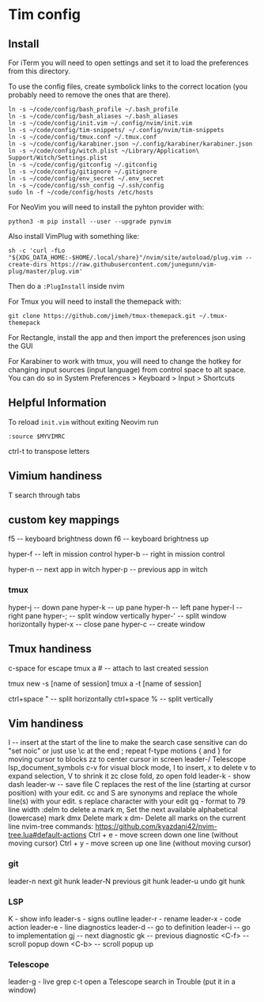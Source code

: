 # Tim config

## Install

For iTerm you will need to open settings and set it to load the preferences
from this directory.

To use the config files, create symbolick links to the correct location (you
probably need to remove the ones that are there).

```
ln -s ~/code/config/bash_profile ~/.bash_profile
ln -s ~/code/config/bash_aliases ~/.bash_aliases
ln -s ~/code/config/init.vim ~/.config/nvim/init.vim
ln -s ~/code/config/tim-snippets/ ~/.config/nvim/tim-snippets
ln -s ~/code/config/tmux.conf ~/.tmux.conf
ln -s ~/code/config/karabiner.json ~/.config/karabiner/karabiner.json
ln -s ~/code/config/witch.plist ~/Library/Application\ Support/Witch/Settings.plist
ln -s ~/code/config/gitconfig ~/.gitconfig
ln -s ~/code/config/gitignore ~/.gitignore
ln -s ~/code/config/env_secret ~/.env_secret
ln -s ~/code/config/ssh_config ~/.ssh/config
sudo ln -f ~/code/config/hosts /etc/hosts
```

For NeoVim you will need to install the pyhton provider with:
```
python3 -m pip install --user --upgrade pynvim
```

Also install VimPlug with something like:
```
sh -c 'curl -fLo "${XDG_DATA_HOME:-$HOME/.local/share}"/nvim/site/autoload/plug.vim --create-dirs https://raw.githubusercontent.com/junegunn/vim-plug/master/plug.vim'
```
Then do a `:PlugInstall` inside nvim

For Tmux you will need to install the themepack with:
```
git clone https://github.com/jimeh/tmux-themepack.git ~/.tmux-themepack
```

For Rectangle, install the app and then import the preferences json using the GUI

For Karabiner to work with tmux, you will need to change the hotkey for changing input sources (input language) from control space to alt space. You can do so in System Preferences > Keyboard > Input > Shortcuts

## Helpful Information

To reload `init.vim` without exiting Neovim run
```
:source $MYVIMRC
```

ctrl-t to transpose letters


## Vimium handiness

T search through tabs


## custom key mappings

f5 -- keyboard brightness down
f6 -- keyboard brightness up

hyper-f -- left in mission control
hyper-b -- right in mission control

hyper-n -- next app in witch
hyper-p -- previous app in witch

### tmux
hyper-j -- down pane
hyper-k -- up pane
hyper-h -- left pane
hyper-l -- right pane
hyper-; -- split window vertically
hyper-' -- split window horizontally
hyper-x -- close pane
hyper-c -- create window


## Tmux handiness

c-space for escape
tmux a # -- attach to last created session 

tmux new -s [name of session]
tmux a -t [name of session]

ctrl+space " -- split horizontally
ctrl+space % -- split vertically


## Vim handiness

I -- insert at the start of the line
to make the search case sensitive can do "set noic" or just use \c at the end
; repeat f-type motions
{ and } for moving cursor to blocks
zz to center cursor in screen
leader-/ Telescope lsp_document_symbols
c-v for visual block mode, I to insert, x to delete
v to expand selection, V to shrink it
zc close fold, zo open fold
leader-k - show dash
leader-w -- save file
C replaces the rest of the line (starting at cursor position) with your edit.
cc and S are synonyms and replace the whole line(s) with your edit.
s replace character with your edit
gq - format to 79 line width
:delm to delete a mark
m, Set the next available alphabetical (lowercase) mark
dmx Delete mark x
dm- Delete all marks on the current line
nvim-tree commands: https://github.com/kyazdani42/nvim-tree.lua#default-actions
Ctrl + e - move screen down one line (without moving cursor)
Ctrl + y - move screen up one line (without moving cursor)



### git
leader-n next git hunk
leader-N previous git hunk
leader-u undo git hunk

### LSP
K - show info
leader-s - signs outline
leader-r - rename
leader-x - code action
leader-e - line diagnostics
leader-d -- go to definition
leader-i -- go to implementation
gj -- next diagnostic
gk -- previous diagnostic
\<C-f> -- scroll popup down
\<C-b> -- scroll popup up

### Telescope
leader-g - live grep
c-t open a Telescope search in Trouble (put it in a window)

